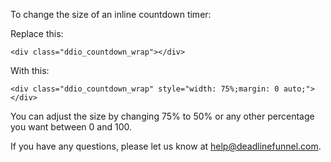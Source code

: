 To change the size of an inline countdown timer:

Replace this:

`<div class="ddio_countdown_wrap"></div>`

With this:

`<div class="ddio_countdown_wrap" style="width: 75%;margin: 0 auto;"></div>`

You can adjust the size by changing 75% to 50% or any other percentage you
want between 0 and 100.

If you have any questions, please let us know at
[help@deadlinefunnel.com](mailto:mailto:help@deadlinefunnel.com).

